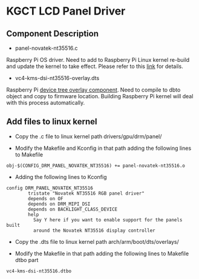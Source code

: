 # KGCT LCD Panel Driver



## Component Description

- panel-novatek-nt35516.c

Raspberry Pi OS driver. Need to add to Raspberry Pi Linux kernel re-build and update the kernel to take effect. Please refer to this [link](https://www.raspberrypi.com/documentation/computers/linux_kernel.html) for details.

- vc4-kms-dsi-nt35516-overlay.dts

Raspberry Pi [device tree overlay component](https://www.raspberrypi.com/documentation/computers/configuration.html#part2). Need to compile to dbto object and copy to firmware location. Building Raspberry Pi kernel will deal with this process automatically.

## Add files to linux kernel

- Copy the .c file to linux kernel path drivers/gpu/drm/panel/

- Modify the Makefile and Kconfig in that path adding the following lines to Makefile

```
obj-$(CONFIG_DRM_PANEL_NOVATEK_NT35516) += panel-novatek-nt35516.o
```

- Adding the following lines to Kconfig

```
config DRM_PANEL_NOVATEK_NT35516
        tristate "Novatek NT35516 RGB panel driver"
        depends on OF
        depends on DRM_MIPI_DSI
        depends on BACKLIGHT_CLASS_DEVICE
        help
          Say Y here if you want to enable support for the panels built
          around the Novatek NT35516 display controller
```

- Copy the .dts file to linux kernel path arch/arm/boot/dts/overlays/

- Modify the Makefile in that path adding the following lines to Makefile dtbo part

```
vc4-kms-dsi-nt35516.dtbo
```

